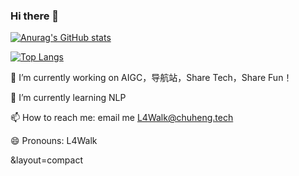 ### Hi there 👋

<!--
**L4Walk/L4Walk** is a ✨ _special_ ✨ repository because its `README.md` (this file) appears on your GitHub profile.

Here are some ideas to get you started:

- 🔭 I’m currently working on AIGC，导航站，Share Tech，Share Fun！
- 🌱 I’m currently learning NLP
- 📫 How to reach me: email me L4Walk@chuheng.tech
- 😄 Pronouns: L4Walk
-->
[![Anurag's GitHub stats](https://github-readme-stats.vercel.app/api?username=L4Walk&show_icons=true&theme=prussian&count_private=true)](https://github.com/anuraghazra/github-readme-stats)

[![Top Langs](https://github-readme-stats.vercel.app/api/top-langs/?username=L4Walk&layout=compact&count_private=true)](https://github.com/anuraghazra/github-readme-stats)

🔭 I’m currently working on AIGC，导航站，Share Tech，Share Fun！ 

🌱 I’m currently learning NLP  

📫 How to reach me: email me L4Walk@chuheng.tech  

😄 Pronouns: L4Walk  

&layout=compact
